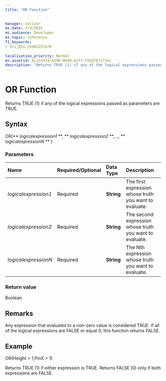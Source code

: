 ```yaml
---
title: "OR Function"
 
 
manager: soliver
ms.date: 3/9/2015
ms.audience: Developer
ms.topic: reference
f1_keywords:
- Vis_DSS.chm82251476
 
localization_priority: Normal
ms.assetid: 6c2154fa-4190-0699-61f7-f2bdf87173ec
description: "Returns TRUE (1) if any of the logical expressions passed as parameters are TRUE."
---
```


# OR Function

Returns TRUE (1) if any of the logical expressions passed as parameters are TRUE.
  
## Syntax

OR(** *logicalexpression1* **, ** *logicalexpression2* **,..., ** *logicalexpressionN* ** ) 
  
### Parameters

|**Name**|**Required/Optional**|**Data Type**|**Description**|
|:-----|:-----|:-----|:-----|
| _logicalexpression1_ <br/> |Required  <br/> |**String** <br/> |The first expression whose truth you want to evaluate.  <br/> |
| _logicalexpression2_ <br/> |Required  <br/> |**String** <br/> |The second expression whose truth you want to evaluate.  <br/> |
| _logicalexpressionN_ <br/> |Required  <br/> |**String** <br/> |The Nth expression whose truth you want to evaluate.  <br/> |
   
### Return value

Boolean
  
## Remarks

Any expression that evaluates to a non-zero value is considered TRUE. If all of the logical expressions are FALSE or equal 0, this function returns FALSE. 
  
## Example

OR(Height \> 1,PinX \> 1) 
  
Returns TRUE (1) if either expression is TRUE. Returns FALSE (0) only if both expressions are FALSE. 
  

